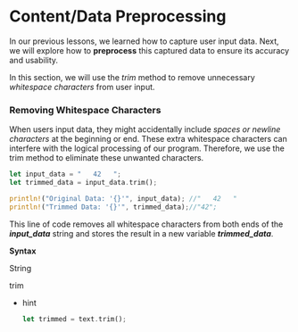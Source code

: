 # Content/**Data Preprocessing**

In our previous lessons, we learned how to capture user input data. Next, we will explore how to **preprocess** this captured data to ensure its accuracy and usability.

In this section, we will use the *trim* method to remove unnecessary *whitespace characters* from user input.

### **Removing Whitespace Characters**

When users input data, they might accidentally include *spaces or newline characters* at the beginning or end. These extra whitespace characters can interfere with the logical processing of our program. Therefore, we use the trim method to eliminate these unwanted characters.

```rust
let input_data = "   42   ";
let trimmed_data = input_data.trim();

println!("Original Data: '{}'", input_data); //"   42   "
println!("Trimmed Data: '{}'", trimmed_data);//"42";
```

This line of code removes all whitespace characters from both ends of the ***input_data*** string and stores the result in a new variable  ***trimmed_data***.

**Syntax**

String

trim

- hint
    
    ```rust
    let trimmed = text.trim();
    ```